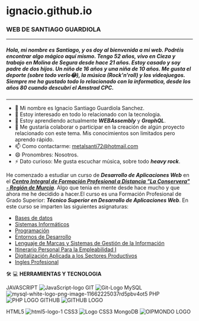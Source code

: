 # ignacio.github.io
###  WEB DE SANTIAGO GUARDIOLA
---
##### Hola, mi nombre es Santiago, y os doy al bienvenida a mi web. Podréis encontrar *algo mágico* aquí mismo. Tengo 52 años, vivo en Cieza y trabajo en Molina de Segura desde hace 21 años. Estoy casado y soy padre de dos hijos. Un niño de 16 años y una niña de 10 años. Me gusta el deporte (sobre todo verlo😂), la música (***Rock'n'roll***) y los videojuegos. Siempre me ha gustado todo lo relacionado con la informatica, desde los años 80 cuando descubrí el ***Amstrad CPC***.
---

  - 👋 Mi nombre es Ignacio Santiago Guardiola Sanchez.
  - 👀 Estoy interesado en todo lo relacionado con la tecnologia.
  - 🌱 Estoy aprendiendo actualmente ***WEBAssembly*** y ***GraphQL***.
  - 💞️ Me gustaría colaborar o participar en la creación de algún proyecto relacionado con este tema. Mis conocimientos son limitados pero aprendo rápido.
  - 📫 Como contactarme: metalsanti72@hotmail.com
  - 😄 Pronombres: Nosotros.
  - ⚡ Dato curioso: Me gusta escuchar música, sobre todo ***heavy rock***.

He comenzado a estudiar un curso de ***Desarrollo de Aplicaciones Web*** en el [***Centro Integral de Formación Profesional a Distancia "La Conservera" - Región de Murcia***](https://ead.murciaeduca.es/course/index.php?categoryid=2284). Algo que tenia en mente desde hace mucho y que ahora me he decidido a hacer.El curso es una Formación Profesional de Grado Superior: ***Técnico Superior en Desarrollo de Aplicaciones Web***. En este curso se imparten las siguientes asignaturas: 
  - [Bases de datos](https://ead.murciaeduca.es/course/view.php?id=11656)
  - [Sistemas Informáticos](https://ead.murciaeduca.es/course/view.php?id=11655)
  - [Programación](https://ead.murciaeduca.es/course/view.php?id=11657)
  - [Entornos de Desarrollo](https://ead.murciaeduca.es/course/view.php?id=11658)
  - [Lenguaje de Marcas y Sistemas de Gestión de la Información](https://ead.murciaeduca.es/course/view.php?id=11625&section=0#tabs-tree-start)
  - [Itinerario Personal Para la Empleabilidad I](https://ead.murciaeduca.es/course/view.php?id=12025)
  - [Digitalización Aplicada a los Sectores Productivos](https://ead.murciaeduca.es/course/view.php?id=11777)
  - [Ingles Profesional](https://ead.murciaeduca.es/course/view.php?id=11502)

  🛠 💻 **HERRAMIENTAS Y TECNOLOGIA**
 
 JAVASCRIPT ![JavaScript-logo](https://github.com/user-attachments/assets/7f92105f-b8ec-4fc7-b5cd-147d2018f523)  GIT ![Git-Logo](https://github.com/user-attachments/assets/c6c720c8-eac1-421a-b5ef-6267899a30f4)  MySQL ![mysql-white-logo-png-image-11662225037rd5pbv4ot5](https://github.com/user-attachments/assets/f9e1859c-81c8-487c-babf-aa818b5f3e98) PHP ![PHP LOGO](https://github.com/user-attachments/assets/6b1dfc89-6400-43c0-8ec6-0d756803c00c)  GITHUB ![GITHUB LOGO](https://github.com/user-attachments/assets/52ce057d-93c4-4e1d-8688-bbd486979303)
 

 HTML5 ![html5-logo-1](https://github.com/user-attachments/assets/a9470592-dad8-43ae-aa7f-820887666b72) CSS3 ![Logo CSS3](https://github.com/user-attachments/assets/7b45f360-b352-4adf-92f2-18c50d9e7e0d)  MongoDB ![OIPMONDO LOGO](https://github.com/user-attachments/assets/ccbb8e47-6fc0-43c0-89cf-9e5c386960cb) 









  
